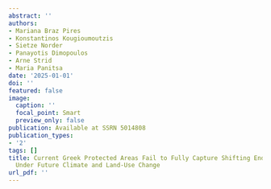 ```yaml
---
abstract: ''
authors:
- Mariana Braz Pires
- Konstantinos Kougioumoutzis
- Sietze Norder
- Panayotis Dimopoulos
- Arne Strid
- Maria Panitsa
date: '2025-01-01'
doi: ''
featured: false
image:
  caption: ''
  focal_point: Smart
  preview_only: false
publication: Available at SSRN 5014808
publication_types:
- '2'
tags: []
title: Current Greek Protected Areas Fail to Fully Capture Shifting Endemism Hotspots
  Under Future Climate and Land-Use Change
url_pdf: ''
---
```


